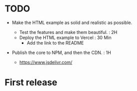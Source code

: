 # TODO

- Make the HTML example as solid and realistic as possible.

  - Test the features and make them beautiful. : 2H
  - Deploy the HTML example to Vercel : 30 Min
    - Add the link to the README

- Publish the core to NPM, and then the CDN. : 1H
  - https://www.jsdelivr.com/

# First release
